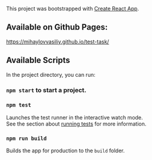 This project was bootstrapped with [Create React App](https://github.com/facebook/create-react-app).

## Available on Github Pages:
 
 https://mihaylovvasiliy.github.io/test-task/
 
## Available Scripts

In the project directory, you can run:

### `npm start` to start a project.

### `npm test` 

Launches the test runner in the interactive watch mode.<br />
See the section about [running tests](https://facebook.github.io/create-react-app/docs/running-tests) for more information.

### `npm run build`

Builds the app for production to the `build` folder.<br />
